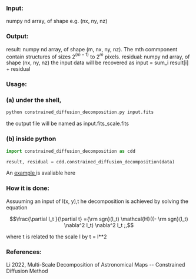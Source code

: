<script type="text/javascript" src="http://cdn.mathjax.org/mathjax/latest/MathJax.js?config=default"></script>

### Input:

numpy nd array, of shape e.g. (nx, ny, nz)

### Output:

result: numpy nd array, of shape (m, nx, ny, nz). The mth commponent contain structures of sizes 2$^(m-1)$ to 2$^m$ pixels. residual: numpy nd array, of shape (nx, ny, nz) the input data will be recovered as input = sum_i result[i] + residual

### Usage:

### (a) under the shell,
```sh
python constrained_diffusion_decomposition.py input.fits
```

the output file will be named as input.fits_scale.fits

### (b) inside python
```python
import constrained_diffusion_decomposition as cdd

result, residual = cdd.constrained_diffusion_decomposition(data)
```

An <a href="https://github.com/gxli/Constrained-Diffusion-Decomposition/blob/main/example.ipynb"> example </a> is avaliable here

### How it is done:

Assuuming an input of I(x, y),t he decomposition is achieved by solving the equation

```math
\frac{\partial I_t }{\partial t} ={\rm sgn}(I_t) \mathcal{H}({- \rm sgn}(I_t) \nabla^2 I_t) \nabla^2 I_t ;,
```
where t is related to the scale l by t = l**2

### References:

Li 2022, Multi-Scale Decomposition of Astronomical Maps -- Constrained Diffusion Method

